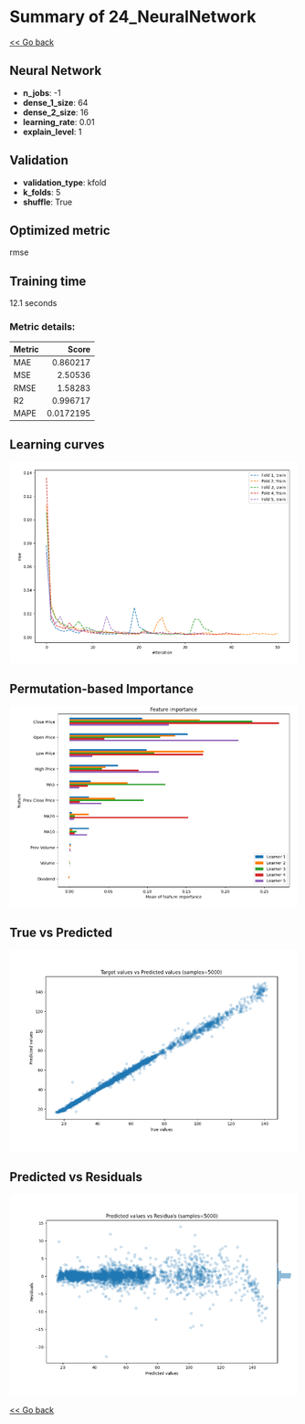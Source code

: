 # Summary of 24_NeuralNetwork

[<< Go back](../README.md)


## Neural Network
- **n_jobs**: -1
- **dense_1_size**: 64
- **dense_2_size**: 16
- **learning_rate**: 0.01
- **explain_level**: 1

## Validation
 - **validation_type**: kfold
 - **k_folds**: 5
 - **shuffle**: True

## Optimized metric
rmse

## Training time

12.1 seconds

### Metric details:
| Metric   |     Score |
|:---------|----------:|
| MAE      | 0.860217  |
| MSE      | 2.50536   |
| RMSE     | 1.58283   |
| R2       | 0.996717  |
| MAPE     | 0.0172195 |



## Learning curves
![Learning curves](learning_curves.png)

## Permutation-based Importance
![Permutation-based Importance](permutation_importance.png)
## True vs Predicted

![True vs Predicted](true_vs_predicted.png)


## Predicted vs Residuals

![Predicted vs Residuals](predicted_vs_residuals.png)



[<< Go back](../README.md)
